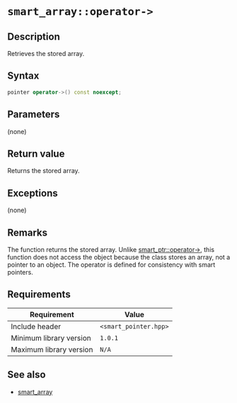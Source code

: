 # `smart_array::operator->`

## Description

Retrieves the stored array.

## Syntax

```cpp
pointer operator->() const noexcept;
```

## Parameters

(none)

## Return value

Returns the stored array.

## Exceptions

(none)

## Remarks

The function returns the stored array. Unlike [smart_ptr::operator->](smart_ptr-operator-arrow.md), this function does not access the 
object because the class stores an array, not a pointer to an object. The operator is defined for consistency with smart pointers.

## Requirements

| Requirement             | Value                 |
|-------------------------|-----------------------|
| Include header          | `<smart_pointer.hpp>` |
| Minimum library version | `1.0.1`               |
| Maximum library version | `N/A`                 |

## See also

- [smart_array](smart_array.md)